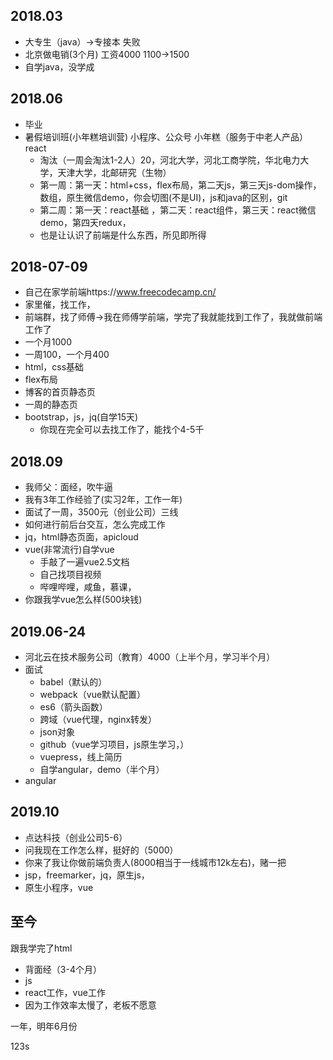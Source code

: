 ## 2018.03
* 大专生（java）->专接本   失败
* 北京做电销(3个月) 工资4000  1100->1500
* 自学java，没学成
## 2018.06
* 毕业
* 暑假培训班(小年糕培训营)  小程序、公众号  小年糕（服务于中老人产品） react
  * 淘汰（一周会淘汰1-2人）20，河北大学，河北工商学院，华北电力大学，天津大学，北邮研究（生物）
  * 第一周：第一天：html+css，flex布局，第二天js，第三天js-dom操作，数组，原生微信demo，你会切图(不是UI)，js和java的区别，git
  * 第二周：第一天：react基础 ，第二天：react组件，第三天：react微信demo，第四天redux，
  * 也是让认识了前端是什么东西，所见即所得
## 2018-07-09
* 自己在家学前端https://www.freecodecamp.cn/
* 家里催，找工作，
* 前端群，找了师傅->我在师傅学前端，学完了我就能找到工作了，我就做前端工作了
* 一个月1000
* 一周100，一个月400
* html，css基础
* flex布局
* 博客的首页静态页
* 一周的静态页
* bootstrap，js，jq(自学15天)
  * 你现在完全可以去找工作了，能找个4-5千
## 2018.09
* 我师父：面经，吹牛逼
* 我有3年工作经验了(实习2年，工作一年)
* 面试了一周，3500元（创业公司）三线
* 如何进行前后台交互，怎么完成工作
* jq，html静态页面，apicloud
* vue(非常流行)自学vue
  * 手敲了一遍vue2.5文档
  * 自己找项目视频
  * 哔哩哔哩，咸鱼，慕课，
* 你跟我学vue怎么样(500块钱)
## 2019.06-24
* 河北云在技术服务公司（教育）4000（上半个月，学习半个月）
* 面试
  * babel（默认的）
  * webpack（vue默认配置）
  * es6（箭头函数）
  * 跨域（vue代理，nginx转发）
  * json对象
  * github（vue学习项目，js原生学习，）
  * vuepress，线上简历
  * 自学angular，demo（半个月）
* angular 
## 2019.10
* 点达科技（创业公司5-6）
* 问我现在工作怎么样，挺好的（5000）
* 你来了我让你做前端负责人(8000相当于一线城市12k左右)，赌一把
* jsp，freemarker，jq，原生js，
* 原生小程序，vue
## 至今

跟我学完了html
* 背面经（3-4个月）
* js
* react工作，vue工作
* 因为工作效率太慢了，老板不愿意


一年，明年6月份

123s
